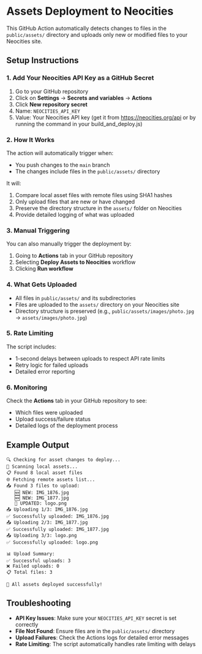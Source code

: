 # Assets Deployment to Neocities

This GitHub Action automatically detects changes to files in the `public/assets/` directory and uploads only new or modified files to your Neocities site.

## Setup Instructions

### 1. Add Your Neocities API Key as a GitHub Secret

1. Go to your GitHub repository
2. Click on **Settings** → **Secrets and variables** → **Actions**
3. Click **New repository secret**
4. Name: `NEOCITIES_API_KEY`
5. Value: Your Neocities API key (get it from https://neocities.org/api or by running the command in your build_and_deploy.js)

### 2. How It Works

The action will automatically trigger when:
- You push changes to the `main` branch
- The changes include files in the `public/assets/` directory

It will:
1. Compare local asset files with remote files using SHA1 hashes
2. Only upload files that are new or have changed
3. Preserve the directory structure in the `assets/` folder on Neocities
4. Provide detailed logging of what was uploaded

### 3. Manual Triggering

You can also manually trigger the deployment by:
1. Going to **Actions** tab in your GitHub repository
2. Selecting **Deploy Assets to Neocities** workflow
3. Clicking **Run workflow**

### 4. What Gets Uploaded

- All files in `public/assets/` and its subdirectories
- Files are uploaded to the `assets/` directory on your Neocities site
- Directory structure is preserved (e.g., `public/assets/images/photo.jpg` → `assets/images/photo.jpg`)

### 5. Rate Limiting

The script includes:
- 1-second delays between uploads to respect API rate limits
- Retry logic for failed uploads
- Detailed error reporting

### 6. Monitoring

Check the **Actions** tab in your GitHub repository to see:
- Which files were uploaded
- Upload success/failure status
- Detailed logs of the deployment process

## Example Output

```
🔍 Checking for asset changes to deploy...
📂 Scanning local assets...
📋 Found 8 local asset files
🌐 Fetching remote assets list...
📤 Found 3 files to upload:
   🆕 NEW: IMG_1876.jpg
   🆕 NEW: IMG_1877.jpg
   🔄 UPDATED: logo.png
📤 Uploading 1/3: IMG_1876.jpg
✅ Successfully uploaded: IMG_1876.jpg
📤 Uploading 2/3: IMG_1877.jpg
✅ Successfully uploaded: IMG_1877.jpg
📤 Uploading 3/3: logo.png
✅ Successfully uploaded: logo.png

📊 Upload Summary:
✅ Successful uploads: 3
❌ Failed uploads: 0
📋 Total files: 3

🎉 All assets deployed successfully!
```

## Troubleshooting

- **API Key Issues**: Make sure your `NEOCITIES_API_KEY` secret is set correctly
- **File Not Found**: Ensure files are in the `public/assets/` directory
- **Upload Failures**: Check the Actions logs for detailed error messages
- **Rate Limiting**: The script automatically handles rate limiting with delays
